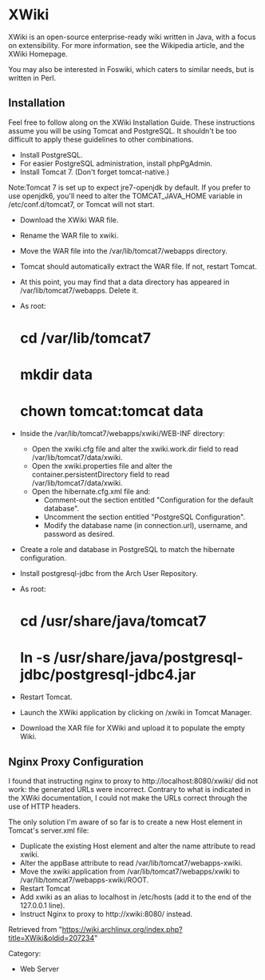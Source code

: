 XWiki
=====

XWiki is an open-source enterprise-ready wiki written in Java, with a
focus on extensibility. For more information, see the Wikipedia article,
and the XWiki Homepage.

You may also be interested in Foswiki, which caters to similar needs,
but is written in Perl.

Installation
------------

Feel free to follow along on the XWiki Installation Guide. These
instructions assume you will be using Tomcat and PostgreSQL. It
shouldn't be too difficult to apply these guidelines to other
combinations.

-   Install PostgreSQL.
-   For easier PostgreSQL administration, install phpPgAdmin.
-   Install Tomcat 7. (Don't forget tomcat-native.)

Note:Tomcat 7 is set up to expect jre7-openjdk by default. If you prefer
to use openjdk6, you'll need to alter the TOMCAT_JAVA_HOME variable in
/etc/conf.d/tomcat7, or Tomcat will not start.

-   Download the XWiki WAR file.
-   Rename the WAR file to xwiki.
-   Move the WAR file into the /var/lib/tomcat7/webapps directory.
-   Tomcat should automatically extract the WAR file. If not, restart
    Tomcat.
-   At this point, you may find that a data directory has appeared in
    /var/lib/tomcat7/webapps. Delete it.
-   As root:

    # cd /var/lib/tomcat7
    # mkdir data
    # chown tomcat:tomcat data

-   Inside the /var/lib/tomcat7/webapps/xwiki/WEB-INF directory:
    -   Open the xwiki.cfg file and alter the xwiki.work.dir field to
        read /var/lib/tomcat7/data/xwiki.
    -   Open the xwiki.properties file and alter the
        container.persistentDirectory field to read
        /var/lib/tomcat7/data/xwiki.
    -   Open the hibernate.cfg.xml file and:
        -   Comment-out the section entitled "Configuration for the
            default database".
        -   Uncomment the section entitled "PostgreSQL Configuration".
        -   Modify the database name (in connection.url), username, and
            password as desired.

-   Create a role and database in PostgreSQL to match the hibernate
    configuration.
-   Install postgresql-jdbc from the Arch User Repository.
-   As root:

    # cd /usr/share/java/tomcat7
    # ln -s /usr/share/java/postgresql-jdbc/postgresql-jdbc4.jar

-   Restart Tomcat.
-   Launch the XWiki application by clicking on /xwiki in Tomcat
    Manager.
-   Download the XAR file for XWiki and upload it to populate the empty
    Wiki.

Nginx Proxy Configuration
-------------------------

I found that instructing nginx to proxy to http://localhost:8080/xwiki/
did not work: the generated URLs were incorrect. Contrary to what is
indicated in the XWiki documentation, I could not make the URLs correct
through the use of HTTP headers.

The only solution I'm aware of so far is to create a new Host element in
Tomcat's server.xml file:

-   Duplicate the existing Host element and alter the name attribute to
    read xwiki.
-   Alter the appBase attribute to read /var/lib/tomcat7/webapps-xwiki.
-   Move the xwiki application from /var/lib/tomcat7/webapps/xwiki to
    /var/lib/tomcat7/webapps-xwiki/ROOT.
-   Restart Tomcat
-   Add xwiki as an alias to localhost in /etc/hosts (add it to the end
    of the 127.0.0.1 line).
-   Instruct Nginx to proxy to http://xwiki:8080/ instead.

Retrieved from
"https://wiki.archlinux.org/index.php?title=XWiki&oldid=207234"

Category:

-   Web Server

